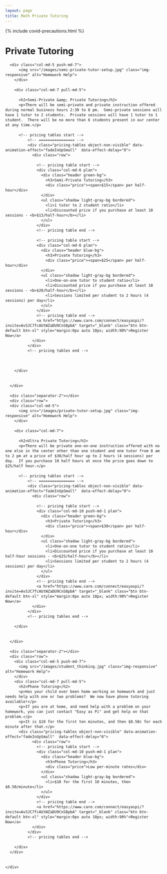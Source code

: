 ```yaml
---
layout: page
title: Math Private Tutoring
---
```


{% include covid-precautions.html %}

<!-- main start -->
<div class="main col-12">
  <div class="row">
    <div class="col-md-12">
      <h1 class="page-title">Private Tutoring</h1>
      <div class="separator-2"></div>
      <div class="row">

      <div class="col-md-5 push-md-7">
          <img src="/images/semi-private-tutor-setup.jpg" class="img-responsive" alt="Homework Help">
        </div>

        <div class="col-md-7 pull-md-5">

          <h2>Semi-Private &amp; Private Tutoring</h2>
          <p>There will be semi-private and private instruction offered during normal business hours 2:30 to 8 pm.  Semi-private sessions will have 1 tutor to 2 students.  Private sessions will have 1 tutor to 1 student.  There will be no more than 6 students present in our center at any time.</p>

          <!-- pricing tables start -->
              <!-- ================ -->
              <div class="pricing-tables object-non-visible" data-animation-effect="fadeInUpSmall"  data-effect-delay="0">
                <div class="row">

                  <!-- pricing table start -->
                  <div class="col-md-6 plan">
                    <div class="header green-bg">
                      <h3>Semi-Private Tutoring</h3>
                      <div class="price"><span>$15</span> per half-hour</div>
                    </div>
                    <ul class="shadow light-gray-bg bordered">
                      <li>1 tutor to 2 student ratio</li>
                      <li>Discounted price if you purchase at least 10 sessions - <b>$13/half-hour</b></li>
                    </ul>
                  </div>
                  <!-- pricing table end -->

                  <!-- pricing table start -->
                  <div class="col-md-6 plan">
                    <div class="header blue-bg">
                      <h3>Private Tutoring</h3>
                      <div class="price"><span>$25</span> per half-hour</div>
                    </div>
                    <ul class="shadow light-gray-bg bordered">
                      <li>One-on-one tutor to student ratio</li>
                      <li>Discounted price if you purchase at least 10 sessions - <b>$20/half-hour</b></li>
                      <li>Sessions limited per student to 2 hours (4 sessions) per day</li>
                    </ul>
                  </div>
                  <!-- pricing table end -->
                  <a href="https://www.care.com/connect/easyaspi/?invite=AvSJC7fcAUtWZaDU9CnS8pbA" target="_blank" class="btn btn-default btn-xl" style="margin:0px auto 10px; width:90%">Register Now</a>                 
                </div>
              </div>
              <!-- pricing tables end -->


              
        </div>

        
      </div>

      <div class="separator-2"></div>
      <div class="row">
      <div class="col-md-5">
          <img src="/images/private-tutor-setup.jpg" class="img-responsive" alt="Homework Help">
        </div>

        <div class="col-md-7">
          
          <h2>Ultra Private Tutoring</h2>
          <p>There will be private one-on-one instruction offered with no one else in the center other than one student and one tutor from 8 am to 2 pm at a price of $30/half hour up to 2 hours (4 sessions) per day.  If you purchase 10 half hours at once the price goes down to $25/half hour.</p>

          <!-- pricing tables start -->
              <!-- ================ -->
              <div class="pricing-tables object-non-visible" data-animation-effect="fadeInUpSmall"  data-effect-delay="0">
                <div class="row">

                  <!-- pricing table start -->
                  <div class="col-md-10 push-md-1 plan">
                    <div class="header green-bg">
                      <h3>Private Tutoring</h3>
                      <div class="price"><span>$30</span> per half-hour</div>
                    </div>
                    <ul class="shadow light-gray-bg bordered">
                      <li>One-on-one tutor to student ratio</li>
                      <li>Discounted price if you purchase at least 10 half-hour sessions - <b>$25/half-hour</b></li>
                      <li>Sessions limited per student to 2 hours (4 sessions) per day</li>
                    </ul>
                  </div>
                  <!-- pricing table end -->
                  <a href="https://www.care.com/connect/easyaspi/?invite=AvSJC7fcAUtWZaDU9CnS8pbA" target="_blank" class="btn btn-default btn-xl" style="margin:0px auto 10px; width:90%">Register Now</a>   
                </div>
              </div>
              <!-- pricing tables end -->

        </div>

        
      </div>

      <div class="separator-2"></div>
      <div class="row">
        <div class="col-md-5 push-md-7">
          <img src="/images/student_thinking.jpg" class="img-responsive" alt="Homework Help">
        </div>
        <div class="col-md-7 pull-md-5">    
          <h2>Phone Tutoring</h2>
          <p>Has your child ever been home working on homework and just needs help with one or two problems?  We now have phone tutoring available!</p>
          <p>If you are at home, and need help with a problem on your homework, you can just contact "Easy as Pi" and get help on that problem.</p>
          <p>It is $10 for the first ten minutes, and then $0.50c for each minute after that.</p>
          <div class="pricing-tables object-non-visible" data-animation-effect="fadeInUpSmall"  data-effect-delay="0">
                <div class="row">
                  <!-- pricing table start -->
                  <div class="col-md-10 push-md-1 plan">
                    <div class="header blue-bg">
                      <h3>Phone Tutoring</h3>
                      <div class="price">Low per-minute rates</div>
                    </div>
                    <ul class="shadow light-gray-bg bordered">
                      <li>$10 for the first 10 minutes, then $0.50/minute</li>
                    </ul>
                  </div>
                  <!-- pricing table end -->
                  <a href="https://www.care.com/connect/easyaspi/?invite=AvSJC7fcAUtWZaDU9CnS8pbA" target="_blank" class="btn btn-default btn-xl" style="margin:0px auto 10px; width:90%">Register Now</a>   
                </div>
              </div>
              <!-- pricing tables end -->

        </div>
      </div>

 
    </div>
  </div>
</div>
<!-- main end -->